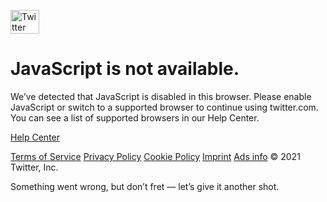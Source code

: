 <img src="https://abs.twimg.com/errors/logo46x38.png" alt="Twitter" srcset="
            https://abs.twimg.com/errors/logo46x38.png    1x,
            https://abs.twimg.com/errors/logo46x38@2x.png 2x
          " width="46" height="38" />

# JavaScript is not available.

We’ve detected that JavaScript is disabled in this browser. Please enable JavaScript or switch to a supported browser to continue using twitter.com. You can see a list of supported browsers in our Help Center.

[Help Center](https://help.twitter.com/using-twitter/twitter-supported-browsers)

[Terms of Service](https://twitter.com/tos) [Privacy Policy](https://twitter.com/privacy) [Cookie Policy](https://support.twitter.com/articles/20170514) [Imprint](https://legal.twitter.com/imprint) [Ads info](https://business.twitter.com/en/help/troubleshooting/how-twitter-ads-work.html?ref=web-twc-ao-gbl-adsinfo&utm_source=twc&utm_medium=web&utm_campaign=ao&utm_content=adsinfo) © 2021 Twitter, Inc.

<span class="css-901oao css-16my406">Something went wrong, but don’t fret — let’s give it another shot.</span>
